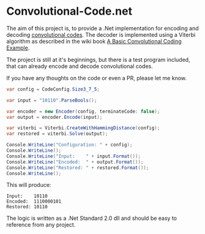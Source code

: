 # Convolutional-Code.net

The aim of this project is, to provide a .Net implementation for encoding and decoding [convolutional codes](https://en.wikipedia.org/wiki/Convolutional_code). The decoder is implemented using a Viterbi algorithm as described in the wiki book [A Basic Convolutional Coding Example](https://en.wikibooks.org/wiki/A_Basic_Convolutional_Coding_Example).

The project is still at it's beginnings, but there is a test program included, that can already encode and decode convolutional codes.

If you have any thoughts on the code or even a PR, please let me know.

```csharp
var config = CodeConfig.Size3_7_5;

var input = "10110".ParseBools();

var encoder = new Encoder(config, terminateCode: false);
var output = encoder.Encode(input);

var viterbi = Viterbi.CreateWithHammingDistance(config);
var restored = viterbi.Solve(output);

Console.WriteLine("Configuration: " + config);
Console.WriteLine();
Console.WriteLine("Input:    " + input.Format());
Console.WriteLine("Encoded:  " + output.Format());
Console.WriteLine("Restored: " + restored.Format());
Console.WriteLine();
```

This will produce:
```
Input:    10110
Encoded:  1110000101
Restored: 10110
```

The logic is written as a .Net Standard 2.0 dll and should be easy to reference from any project.
